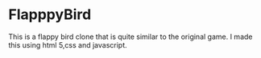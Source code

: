 # FlapppyBird
This is a flappy bird clone that is quite similar to the original game. I made this using html 5,css and javascript.
